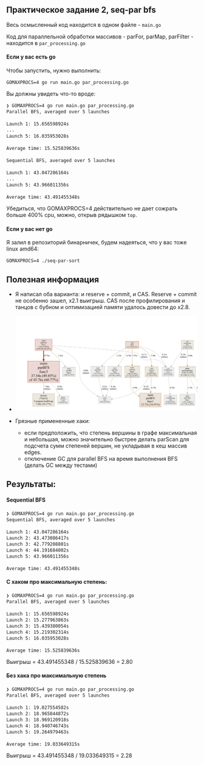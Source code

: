 ## Практическое задание 2, seq-par bfs

Весь осмысленный код находится в одном файле - `main.go`

Код для параллельной обработки массивов - parFor, parMap, parFilter - находится в `par_processing.go`

#### Если у вас есть go

Чтобы запустить, нужно выполнить:

```
GOMAXPROCS=4 go run main.go par_processing.go
```

Вы должны увидеть что-то вроде:
```
❯ GOMAXPROCS=4 go run main.go par_processing.go
Parallel BFS, averaged over 5 launches

Launch 1: 15.656598924s
...
Launch 5: 16.035953028s

Average time: 15.525839636s

Sequential BFS, averaged over 5 launches

Launch 1: 43.047286164s
...
Launch 5: 43.966011356s

Average time: 43.491455348s
```

Убедиться, что GOMAXPROCS=4 действительно не дает сожрать больше 400% cpu, можно, открыв рядышком `top`.

#### Если у вас нет go

Я залил в репозиторий бинарничек, будем надеяться, что у вас тоже linux amd64:

```
GOMAXPROCS=4 ./seq-par-sort
```

## Полезная информация

- Я написал оба варианта: и reserve + commit, и CAS. Reserve + commit не особенно зашел, x2.1 выигрыш. CAS 
  после профилирования и танцов с бубном и оптимизацией памяти удалось довести до x2.8. 
- ![Профилирование CAS](./pasted_img_20231218140333.png)

- Грязные примененные хаки:
    - если предположить, что степень вершины в графе максимальная и небольшая, можно значительно быстрее делать 
      parScan для подсчета сумм степеней вершин, не укладывая в кеш массив edges.
    - отключение GC для parallel BFS на время выполнения BFS (делать GC между тестами)


## Результаты:

#### Sequential BFS

```
❯ GOMAXPROCS=4 go run main.go par_processing.go
Sequential BFS, averaged over 5 launches

Launch 1: 43.047286164s
Launch 2: 43.473086417s
Launch 3: 42.779208801s
Launch 4: 44.191684002s
Launch 5: 43.966011356s

Average time: 43.491455348s
```

#### С хаком про максимальную степень:

```
❯ GOMAXPROCS=4 go run main.go par_processing.go
Parallel BFS, averaged over 5 launches

Launch 1: 15.656598924s
Launch 2: 15.277963863s
Launch 3: 15.439380054s
Launch 4: 15.219302314s
Launch 5: 16.035953028s

Average time: 15.525839636s
```

Выигрыш = 43.491455348 / 15.525839636 = 2.80


#### Без хака про максимальную степень
```
❯ GOMAXPROCS=4 go run main.go par_processing.go
Parallel BFS, averaged over 5 launches

Launch 1: 19.027554582s
Launch 2: 18.965844872s
Launch 3: 18.969120918s
Launch 4: 18.940746743s
Launch 5: 19.264979463s

Average time: 19.033649315s
```

Выигрыш = 43.491455348 / 19.033649315 = 2.28

